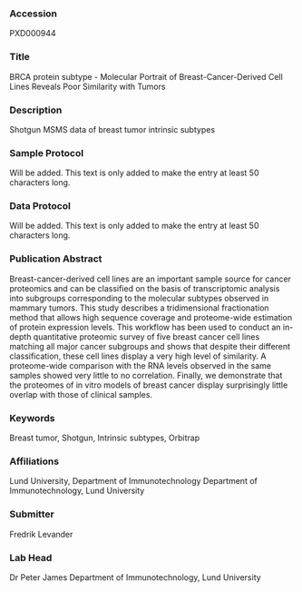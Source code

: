 ### Accession
PXD000944

### Title
BRCA protein subtype -  Molecular Portrait of Breast-Cancer-Derived Cell Lines Reveals Poor Similarity with Tumors

### Description
Shotgun MSMS data of breast tumor intrinsic subtypes

### Sample Protocol
Will be added. This text is only added to make the entry at least 50 characters long.

### Data Protocol
Will be added. This text is only added to make the entry at least 50 characters long.

### Publication Abstract
Breast-cancer-derived cell lines are an important sample source for cancer proteomics and can be classified on the basis of transcriptomic analysis into subgroups corresponding to the molecular subtypes observed in mammary tumors. This study describes a tridimensional fractionation method that allows high sequence coverage and proteome-wide estimation of protein expression levels. This workflow has been used to conduct an in-depth quantitative proteomic survey of five breast cancer cell lines matching all major cancer subgroups and shows that despite their different classification, these cell lines display a very high level of similarity. A proteome-wide comparison with the RNA levels observed in the same samples showed very little to no correlation. Finally, we demonstrate that the proteomes of in vitro models of breast cancer display surprisingly little overlap with those of clinical samples.

### Keywords
Breast tumor, Shotgun, Intrinsic subtypes, Orbitrap

### Affiliations
Lund University,
Department of Immunotechnology
Department of Immunotechnology, Lund University

### Submitter
Fredrik Levander

### Lab Head
Dr Peter James
Department of Immunotechnology, Lund University


